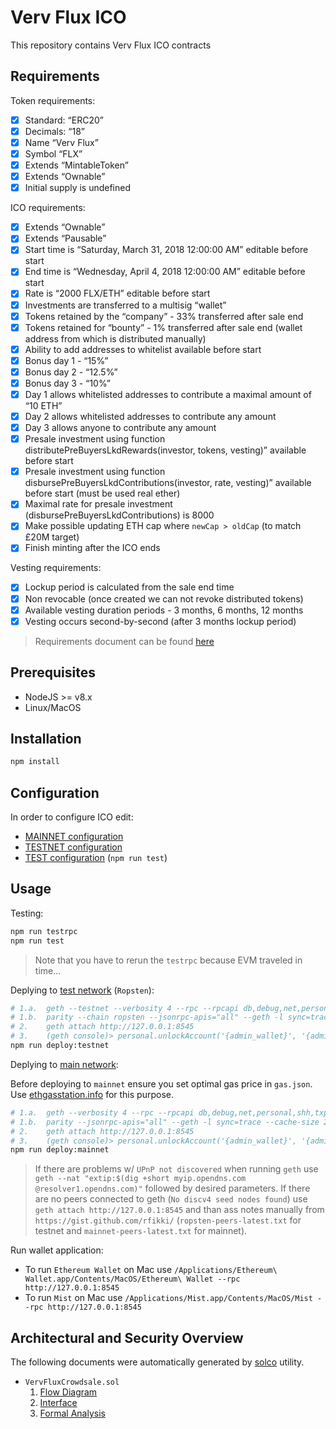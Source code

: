 # Verv Flux ICO

This repository contains Verv Flux ICO contracts

## Requirements

Token requirements:

- [x] Standard: “ERC20”
- [x] Decimals: “18”
- [x] Name “Verv Flux”
- [x] Symbol “FLX”
- [x] Extends “MintableToken”
- [x] Extends “Ownable”
- [x] Initial supply is undefined

ICO requirements:

- [x] Extends “Ownable”
- [x] Extends “Pausable”
- [x] Start time is “Saturday, March 31, 2018 12:00:00 AM” editable before start
- [x] End time is “Wednesday, April 4, 2018 12:00:00 AM” editable before start
- [x] Rate is “2000 FLX/ETH” editable before start
- [x] Investments are transferred to a multisig “wallet”
- [x] Tokens retained by the “company” - 33% transferred after sale end
- [x] Tokens retained for “bounty” - 1% transferred after sale end (wallet address from which is distributed manually)
- [x] Ability to add addresses to whitelist available before start
- [x] Bonus day 1 - “15%”
- [x] Bonus day 2 - “12.5%”
- [x] Bonus day 3 - “10%”
- [x] Day 1 allows whitelisted addresses to contribute a maximal amount of “10 ETH”
- [x] Day 2 allows whitelisted addresses to contribute any amount
- [x] Day 3 allows anyone to contribute any amount
- [x] Presale investment using function distributePreBuyersLkdRewards(investor, tokens, vesting)” available before start
- [x] Presale investment using function disbursePreBuyersLkdContributions(investor, rate, vesting)” available before start (must be used real ether)
- [x] Maximal rate for presale investment (disbursePreBuyersLkdContributions) is 8000
- [x] Make possible updating ETH cap where `newCap > oldCap` (to match £20M target)
- [x] Finish minting after the ICO ends

Vesting requirements:

- [x] Lockup period is calculated from the sale end time
- [x] Non revocable (once created we can not revoke distributed tokens)
- [x] Available vesting duration periods - 3 months, 6 months, 12 months
- [x] Vesting occurs second-by-second (after 3 months lockup period)

> Requirements document can be found [here](https://docs.google.com/document/d/1vlb29sP17eWXRxJUBcBjonPCEwwmjEJO5mrtQ1uvc-4/edit)

## Prerequisites

- NodeJS >= v8.x
- Linux/MacOS

## Installation

```bash
npm install
```

## Configuration

In order to configure ICO edit:

- [MAINNET configuration](mainnet.config.json)
- [TESTNET configuration](testnet.config.json)
- [TEST configuration](test.config.json) (`npm run test`)

## Usage

Testing:

```bash
npm run testrpc
npm run test
```

> Note that you have to rerun the `testrpc` because EVM traveled in time...

Deplying to [test network](https://ropsten.etherscan.io) (`Ropsten`):

```bash
# 1.a.  geth --testnet --verbosity 4 --rpc --rpcapi db,debug,net,personal,shh,txpool,admin,eth,miner,web3 --cache 1024 --vmdebug
# 1.b.  parity --chain ropsten --jsonrpc-apis="all" --geth -l sync=trace --cache-size 2048
# 2.    geth attach http://127.0.0.1:8545
# 3.    (geth console)> personal.unlockAccount('{admin_wallet}', '{admin_password}', 86400)
npm run deploy:testnet
```

Deplying to [main network](https://etherscan.io):

Before deploying to `mainnet` ensure you set optimal gas price in `gas.json`. Use [ethgasstation.info](https://ethgasstation.info) for this purpose.

```bash
# 1.a.  geth --verbosity 4 --rpc --rpcapi db,debug,net,personal,shh,txpool,admin,eth,miner,web3 --cache 1024 --vmdebug
# 1.b.  parity --jsonrpc-apis="all" --geth -l sync=trace --cache-size 2048
# 2.    geth attach http://127.0.0.1:8545
# 3.    (geth console)> personal.unlockAccount('{admin_wallet}', '{admin_password}', 86400)
npm run deploy:mainnet
```

> If there are problems w/ `UPnP not discovered` when running `geth` use `geth --nat "extip:$(dig +short myip.opendns.com @resolver1.opendns.com)"` followed by desired parameters.
> If there are no peers connected to geth (`No discv4 seed nodes found`) use `geth attach http://127.0.0.1:8545` and than ass notes manually from `https://gist.github.com/rfikki/` (`ropsten-peers-latest.txt` for testnet and `mainnet-peers-latest.txt` for mainnet).

Run wallet application:

- To run `Ethereum Wallet` on Mac use `/Applications/Ethereum\ Wallet.app/Contents/MacOS/Ethereum\ Wallet --rpc http://127.0.0.1:8545`
- To run `Mist` on Mac use `/Applications/Mist.app/Contents/MacOS/Mist --rpc http://127.0.0.1:8545`

## Architectural and Security Overview

The following documents were automatically generated by [solco](https://www.npmjs.com/package/solco) utility.

- `VervFluxCrowdsale.sol`
  1. [Flow Diagram](docs/flow-VervFluxCrowdsale.svg)
  2. [Interface](docs/interface-VervFluxCrowdsale.txt)
  3. [Formal Analysis](docs/analysis-VervFluxCrowdsale.txt)
